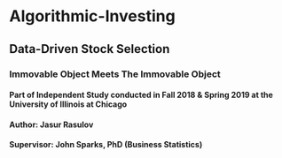 # Algorithmic-Investing

## Data-Driven Stock Selection
### Immovable Object Meets The Immovable Object

#### Part of Independent Study conducted in Fall 2018 & Spring 2019 at the University of Illinois at Chicago
#### Author: Jasur Rasulov
#### Supervisor: John Sparks, PhD (Business Statistics)
